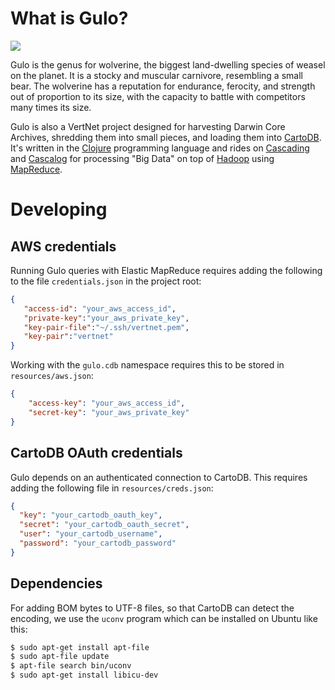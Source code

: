 # What is Gulo?

![](http://3.bp.blogspot.com/-s1vAPdg_zZM/TZ3bnzUZgVI/AAAAAAAACKo/Mk-Tu-Nil74/s1600/animalangry.jpg)

Gulo is the genus for wolverine, the biggest land-dwelling species of weasel on the planet. It is a stocky and muscular carnivore, resembling a small bear. The wolverine has a reputation for endurance, ferocity, and strength out of proportion to its size, with the capacity to battle with competitors many times its size.

Gulo is also a VertNet project designed for harvesting Darwin Core Archives, shredding them into small pieces, and loading them into [CartoDB](http://cartodb.com). It's written in the [Clojure](http://clojure.org) programming language and rides on [Cascading](http://www.cascading.org) and [Cascalog](https://github.com/nathanmarz/cascalog) for processing "Big Data" on top of [Hadoop](http://hadoop.apache.org) using [MapReduce](http://research.google.com/archive/mapreduce.html).

# Developing
## AWS credentials

Running Gulo queries with Elastic MapReduce requires adding the following to the file `credentials.json` in the project root:

```json
{
   "access-id": "your_aws_access_id",
   "private-key":"your_aws_private_key",
   "key-pair-file":"~/.ssh/vertnet.pem",
   "key-pair":"vertnet"
}
```

Working with the `gulo.cdb` namespace requires this to be stored in `resources/aws.json`:

```json
{
    "access-key": "your_aws_access_id",
    "secret-key": "your_aws_private_key"
}
```

## CartoDB OAuth credentials

Gulo depends on an authenticated connection to CartoDB. This requires adding the following file in `resources/creds.json`:

```json
{
  "key": "your_cartodb_oauth_key",
  "secret": "your_cartodb_oauth_secret",
  "user": "your_cartodb_username",
  "password": "your_cartodb_password"
}
```

## Dependencies

For adding BOM bytes to UTF-8 files, so that CartoDB can detect the encoding, we use the `uconv` program which can be installed on Ubuntu like this:

```bash
$ sudo apt-get install apt-file
$ sudo apt-file update
$ apt-file search bin/uconv
$ sudo apt-get install libicu-dev
```
